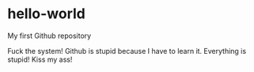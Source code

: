 # hello-world
My first Github repository

Fuck the system! Github is stupid because I have to learn it. Everything is stupid! Kiss my ass!
